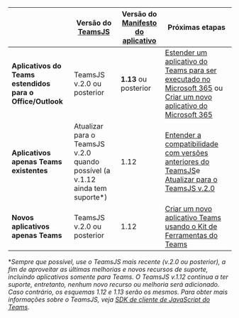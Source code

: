 |                  |Versão do [TeamsJS](/javascript/api/overview/msteams-client) | Versão do [Manifesto do aplicativo](../resources/schema/manifest-schema.md)| Próximas etapas|
|------------------|---------|--------|---|
|**Aplicativos do Teams estendidos para o Office/Outlook**| TeamsJS v.2.0 ou posterior  | **1.13** ou posterior | [Estender um aplicativo do Teams para ser executado no Microsoft 365](../m365-apps/extend-m365-teams-personal-tab.md) ou [Criar um novo aplicativo do Microsoft 365](../m365-apps/extend-m365-teams-personal-tab.md#quickstart) |
|**Aplicativos apenas Teams existentes**| Atualizar para o TeamsJS v.2.0 quando possível (a v.1.12 ainda tem suporte*)  | 1.12 | [Entender a compatibilidade com versões anteriores do TeamsJS](../tabs/how-to/using-teams-client-sdk.md#backwards-compatibility)e [Atualizar para o TeamsJS v.2.0](../tabs/how-to/using-teams-client-sdk.md#updating-to-the-teams-client-sdk-v200)|
|**Novos aplicativos apenas Teams**| TeamsJS v.2.0 ou posterior | 1.12 | [Criar um novo aplicativo Teams usando o Kit de Ferramentas do Teams](../toolkit/create-new-project.md)|

**Sempre que possível, use o TeamsJS mais recente (v.2.0 ou posterior), a fim de aproveitar as últimas melhorias e novos recursos de suporte, incluindo aplicativos somente para Teams. O TeamsJS v.1.12 continua a ter suporte, entretanto, nenhum novo recurso ou melhoria será adicionado. Caso contrário, os esquemas 1.12 e 1.13 serão os mesmos. Para obter mais informações sobre o TeamsJS, veja [SDK de cliente de JavaScript do Teams](../tabs/how-to/using-teams-client-sdk.md).*
